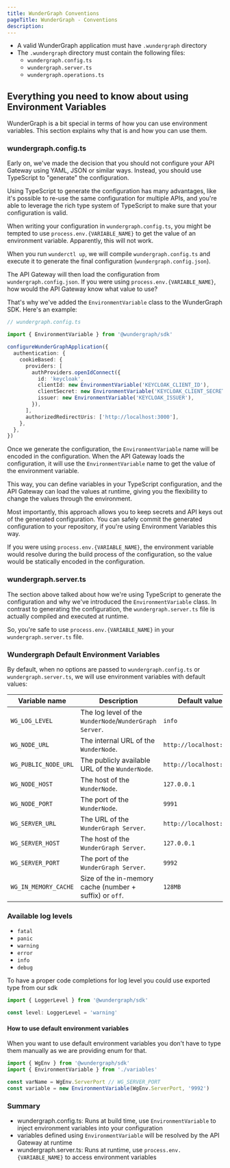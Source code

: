 ```yaml
---
title: WunderGraph Conventions
pageTitle: WunderGraph - Conventions
description:
---
```


- A valid WunderGraph application must have `.wundergraph` directory
- The `.wundergraph` directory must contain the following files:
  - `wundergraph.config.ts`
  - `wundergraph.server.ts`
  - `wundergraph.operations.ts`

## Everything you need to know about using Environment Variables

WunderGraph is a bit special in terms of how you can use environment variables.
This section explains why that is and how you can use them.

### wundergraph.config.ts

Early on, we've made the decision that you should not configure your API Gateway using YAML, JSON or similar ways.
Instead, you should use TypeScript to "generate" the configuration.

Using TypeScript to generate the configuration has many advantages,
like it's possible to re-use the same configuration for multiple APIs,
and you're able to leverage the rich type system of TypeScript to make sure that your configuration is valid.

When writing your configuration in `wundergraph.config.ts`,
you might be tempted to use `process.env.{VARIABLE_NAME}` to get the value of an environment variable.
Apparently, this will not work.

When you run `wunderctl up`,
we will compile `wundergraph.config.ts` and execute it to generate the final configuration (`wundergraph.config.json`).

The API Gateway will then load the configuration from `wundergraph.config.json`.
If you were using `process.env.{VARIABLE_NAME}`, how would the API Gateway know what value to use?

That's why we've added the `EnvironmentVariable` class to the WunderGraph SDK.
Here's an example:

```typescript
// wundergraph.config.ts

import { EnvironmentVariable } from '@wundergraph/sdk'

configureWunderGraphApplication({
  authentication: {
    cookieBased: {
      providers: [
        authProviders.openIdConnect({
          id: 'keycloak',
          clientId: new EnvironmentVariable('KEYCLOAK_CLIENT_ID'),
          clientSecret: new EnvironmentVariable('KEYCLOAK_CLIENT_SECRET'),
          issuer: new EnvironmentVariable('KEYCLOAK_ISSUER'),
        }),
      ],
      authorizedRedirectUris: ['http://localhost:3000'],
    },
  },
})
```

Once we generate the configuration,
the `EnvironmentVariable` name will be encoded in the configuration.
When the API Gateway loads the configuration,
it will use the `EnvironmentVariable` name to get the value of the environment variable.

This way, you can define variables in your TypeScript configuration,
and the API Gateway can load the values at runtime,
giving you the flexibility to change the values through the environment.

Most importantly,
this approach allows you to keep secrets and API keys out of the generated configuration.
You can safely commit the generated configuration to your repository,
if you're using Environment Variables this way.

If you were using `process.env.{VARIABLE_NAME}`,
the environment variable would resolve during the build process of the configuration,
so the value would be statically encoded in the configuration.

### wundergraph.server.ts

The section above talked about how we're using TypeScript to generate the configuration and why we've introduced the `EnvironmentVariable` class.
In contrast to generating the configuration,
the `wundergraph.server.ts` file is actually compiled and executed at runtime.

So, you're safe to use `process.env.{VARIABLE_NAME}` in your `wundergraph.server.ts` file.

### Wundergraph Default Environment Variables

By default, when no options are passed to `wundergraph.config.ts` or `wundergraph.server.ts`, we will use environment variables with default values:

| Variable name        | Description                                             | Default value           |
| -------------------- | ------------------------------------------------------- | ----------------------- |
| `WG_LOG_LEVEL`       | The log level of the `WunderNode`/`WunderGraph Server`. | `info`                  |
| `WG_NODE_URL`        | The internal URL of the `WunderNode`.                   | `http://localhost:9991` |
| `WG_PUBLIC_NODE_URL` | The publicly available URL of the `WunderNode`.         | `http://localhost:9991` |
| `WG_NODE_HOST`       | The host of the `WunderNode`.                           | `127.0.0.1`             |
| `WG_NODE_PORT`       | The port of the `WunderNode`.                           | `9991`                  |
| `WG_SERVER_URL`      | The URL of the `WunderGraph Server`.                    | `http://localhost:9992` |
| `WG_SERVER_HOST`     | The host of the `WunderGraph Server`.                   | `127.0.0.1`             |
| `WG_SERVER_PORT`     | The port of the `WunderGraph Server`.                   | `9992`                  |
| `WG_IN_MEMORY_CACHE` | Size of the in-memory cache (number + suffix) or `off`. | `128MB`                 |

### Available log levels

- `fatal`
- `panic`
- `warning`
- `error`
- `info`
- `debug`

To have a proper code completions for log level you could use exported type from our sdk

```typescript
import { LoggerLevel } from '@wundergraph/sdk'

const level: LoggerLevel = 'warning'
```

#### How to use default environment variables

When you want to use default environment variables you don't have to type them manually as we are providing enum for that.

```typescript
import { WgEnv } from '@wundergraph/sdk'
import { EnvironmentVariable } from './variables'

const varName = WgEnv.ServerPort // WG_SERVER_PORT
const variable = new EnvironmentVariable(WgEnv.ServerPort, '9992')
```

### Summary

- wundergraph.config.ts: Runs at build time, use `EnvironmentVariable` to inject environment variables into your configuration
- variables defined using `EnvironmentVariable` will be resolved by the API Gateway at runtime
- wundergraph.server.ts: Runs at runtime, use `process.env.{VARIABLE_NAME}` to access environment variables
